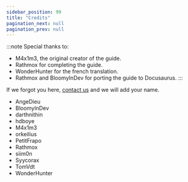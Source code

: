 ```yaml
---
sidebar_position: 99
title: "Credits"
pagination_next: null
pagination_prev: null
---
```


:::note
Special thanks to:
- M4x1m3, the original creator of the guide.
- Rathmox for completing the guide.
- WonderHunter for the french translation.
- Rathmox and BloomyInDev for porting the guide to Docusaurus.
:::

If we forgot you here, [contact us](https://github.com/Omega-Numworks/Omega-Guide) and we will add your name.

+ AngeDieu
+ BloomyInDev
+ darthnithin
+ hdboye
+ M4x1m3
+ orkeilius
+ PetitFrapo
+ Rathmox
+ siim0n
+ Syycorax
+ TomVdt
+ WonderHunter
